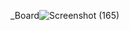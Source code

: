 _Board![Screenshot (165)](https://user-images.githubusercontent.com/95954822/182903576-7c410b11-c08e-4f8e-ba08-8a3efa08800b.png)
